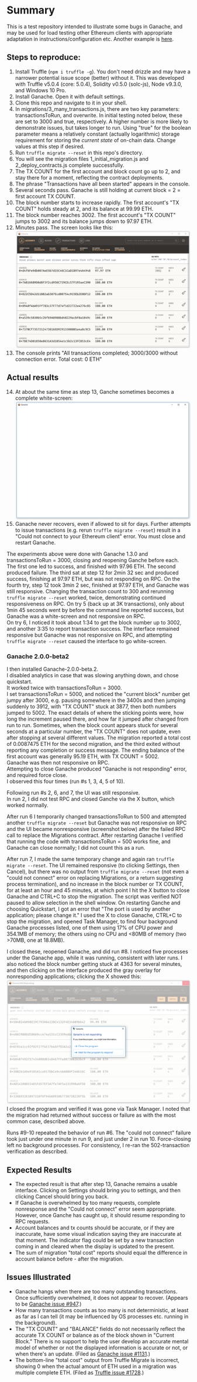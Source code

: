 
# Summary
This is a test repository intended to illustrate some bugs in Ganache, and may be used for load testing other Ethereum clients with appropriate adaptation in instructions/configuration etc. Another example is [here](https://github.com/ethereum/web3.js/issues/3656#issuecomment-668108119).

  ## Steps to reproduce:
1. Install Truffle (`npm i truffle -g`).  You don't need drizzle and may have a narrower potential issue scope (better) without it.
This was developed with Truffle v5.0.4 (core: 5.0.4), Solidity v0.5.0 (solc-js), Node v9.3.0, and Windows 10 Pro.
2. Install Ganache.  Open it with default settings.
3. Clone this repo and navigate to it in your shell.
4. In migrations/3_many_transactions.js, there are two key parameters: transactionsToRun, and overwrite.  In initial testing noted below, these are set to 3000 and true, respectively.  A higher number is more likely to demonstrate issues, but takes longer to run.  Using "true" for the boolean parameter means a relatively constant (actually logarithmic) storage requirement for storing the *current state* of on-chain data. Change values at this step if desired.
5. Run `truffle migrate --reset` in this repo's directory.
6. You will see the migration files 1_initial_migration.js and 2_deploy_contracts.js complete successfully.
7. The TX COUNT for the first account and block count go up to 2, and stay there for a moment, reflecting the contract deployments.
8. The phrase "Transactions have all been started" appears in the console.
9. Several seconds pass. Ganache is still holding at current block = 2 = first account TX COUNT.
10. The block number starts to increase rapidly.  The first account's "TX COUNT" holds steady at 2, and its balance at 99.99 ETH.
11. The block number reaches 3002.  The first account's "TX COUNT" jumps to 3002 and its balance jumps down to 97.97 ETH.
12. Minutes pass.  The screen looks like this:
![Ganache interface](images/reachedpeak.png)
13. The console prints "All transactions completed; 3000/3000 without connection error.  Total cost: 0 ETH"
## Actual results
14. At about the same time as step 13, Ganche sometimes becomes a complete white-screen:
![Ganache white-screen](images/whitescreen.png)
15. Ganache never recovers, even if allowed to sit for days.  Further attempts to issue transactions (e.g. rerun `truffle migrate --reset`) result in a "Could not connect to your Ethereum client" error.  You must close and restart Ganache.

The experiments above were done with Ganache 1.3.0 and transactionsToRun = 3000, closing and reopening Ganche before each.  
The first one led to success, and finished with 97.96 ETH. The second produced failure.
The third sat at step 12 for 2min 32 sec and produced success, finishing at 97.97 ETH, but was not responding on RPC.
On the fourth try, step 12 took 3min 2 sec, finished at 97.97 ETH, and Ganache was still responsive.  Changing the transaction count to 300 and rerunning `truffle migrate --reset` worked, twice, demonstrating continued responsiveness on RPC.
On try 5 (back up at 3K transactions), only about 1min 45 seconds went by before the command line reported success, but Ganache was a white-screen and not responsive on RPC.  
On try 6, I noticed it took about 1:34 to get the block number up to 3002, and another 3:35 to report transaction success.  The interface remained responsive but Ganache was not responsive on RPC, and attempting `truffle migrate --reset` caused the interface to go white-screen.  

### Ganache 2.0.0-beta2
I then installed Ganache-2.0.0-beta.2.  
I disabled analytics in case that was slowing anything down, and chose quickstart.    
It worked twice with transactionsToRun = 3000.   
I set transactionsToRun = 5000, and noticed the "current block" number get jumpy after 3000, e.g. pausing somewhere in the 3400s and then jumping suddenly to 3912, with "TX COUNT" stuck at 3877, then both numbers jumped to 5002.  The exact details of where the sticking points were, how long the increment paused there, and how far it jumped after changed from run to run.  Sometimes, when the block count appears stuck for several seconds at a particular number, the "TX COUNT" does not update, even after stopping at several different values.
The migration reported a total cost of 0.0087475 ETH for the second migration, and the third exited without reporting any completion or success message. The ending balance of the first account was generally 95.19 ETH, with TX COUNT = 5002.    
Ganache was then not responsive on RPC.    
Attempting to close Ganache produced "Ganache is not responding" error, and required force close.   
I observed this four times (run #s 1, 3, 4, 5 of 10).

Following run #s 2, 6, and 7, the UI was still responsive.  
In run 2, I did not test RPC and closed Ganche via the X button, which worked normally.  

After run 6 I temporarily changed transactionsToRun to 500 and attempted another `truffle migrate --reset` but Ganache was not responsive on RPC and the UI became nonresponsive (screenshot below) after the failed RPC call to replace the Migrations contract.   After restarting Ganache I verified that running the code with transactionsToRun = 500 works fine, and Ganache can close normally; I did not count this as a run.

After run 7, I made the same temporary change and again ran `truffle migrate --reset`.  The UI remained responsive (to clicking Settings, then Cancel), but there was no output from `truffle migrate --reset` (not even a "could not connect" error on replacing Migrations, or a return suggesting process termination), and no increase in the block number or TX COUNT, for at least an hour and 45 minutes, at which point I hit the X button to close Ganache and CTRL+C to stop the migration. The script was verified NOT paused to allow selection in the shell window.  On restarting Ganche and choosing Quickstart, I got an error that "The port is used by another application; please change it."  I used the X to close Ganache, CTRL+C to stop the migration, and opened Task Manager, to find four background Ganache processes listed, one of them using 17% of CPU power and 354.1MB of memory; the others using no CPU and <80MB of memory (two >70MB, one at 18.8MB).  

I closed these, reopened Ganache, and did run #8. I noticed five processes under the Ganache app, while it was running, consistent with later runs.   I also noticed the block number getting stuck at 4363 for several minutes, and then clicking on the interface produced the gray overlay for nonresponding applications; clicking the X showed this:
![Ganache white-screen](images/notresponding.png)  
I closed the program and verified it was gone via Task Manager. I noted that the migration had returned without success or failure as with the most common case, described above.

Runs #9-10 repeated the behavior of run #6.  The "could not connect" failure took just under one minute in run 9, and just under 2 in run 10. Force-closing left no background processes.  For consistency, I re-ran the 502-transaction verification as described.

## Expected Results
- The expected result is that after step 13, Ganache remains a usable interface.  Clicking on Settings should bring you to settings, and then clicking Cancel should bring you back.   
- If Ganache is overwhelmed by too many requests, complete nonresponse and the "Could not connect" error seem appropriate.  However, once Ganche has caught up, it should resume responding to RPC requests.
- Account balances and tx counts should be accurate, or if they are inaccurate, have some visual indication saying they are inaccurate at that moment.  The indicator flag could be set by a new transaction coming in and cleared when the display is updated to the present.
- The sum of migration "total cost" reports should equal the difference in account balance before - after the migration.

## Issues Illustrated
 - Ganache hangs when there are too many outstanding transactions.  Once sufficiently overwhelmed, it does not appear to recover. (Appears to be [Ganache issue #947](https://github.com/trufflesuite/ganache/issues/947).)
 - How many transactions counts as too many is not deterministic, at least as far as I can tell (it may be influenced by OS processes etc. running in the background).
 - The "TX COUNT" and "BALANCE" fields do not necessarily reflect the accurate TX COUNT or balance as of the block shown in "Current Block." There is no support to help the user develop an accurate mental model of whether or not the displayed information is accurate or not, or when there's an update.  (Filed as [Ganache issue #1131](https://github.com/trufflesuite/ganache/issues/1131).)
 - The bottom-line "total cost" output from Truffle Migrate is incorrect, showing 0 when the actual amount of ETH used in a migration was multiple complete ETH. (Filed as [Truffle issue #1728](https://github.com/trufflesuite/truffle/issues/1728).)

